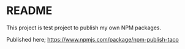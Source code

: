 # README

This project is test project to publish my own NPM packages.

Published here;
https://www.npmjs.com/package/npm-publish-taco